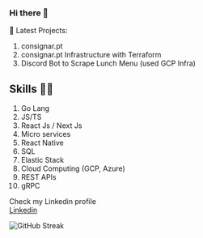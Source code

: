 ### Hi there 👋

👷 Latest Projects: 

1. consignar.pt
2. consignar.pt Infrastructure with Terraform
3. Discord Bot to Scrape Lunch Menu (used GCP Infra)

## Skills 👨‍💻

1. Go Lang
2. JS/TS
3. React Js / Next Js
4. Micro services
5. React Native
6. SQL
7. Elastic Stack
8. Cloud Computing (GCP, Azure)
9. REST APIs
10. gRPC


Check my Linkedin profile  
[Linkedin](https://www.linkedin.com/in/martimmourao/)

<div>
  <img src="https://streak-stats.demolab.com?user=mdmourao&theme=dark" alt="GitHub Streak" />
</div>

<div>
  <img vertical-align="baseline" src="https://github-readme-stats-nu-eight-50.vercel.app/api/top-langs/?username=mdmourao&hide_progress=true&langs_count=6&theme=dark"  alt=""/>
  <img vertical-align="baseline" src="https://github-readme-stats-nu-eight-50.vercel.app/api?username=mdmourao&show_icons=true&theme=dark&hide_title=true&rank_icon=github&hide_rank=true&hide=contribs"  alt=""/>

</div>
